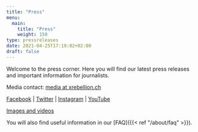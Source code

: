 ```yaml
---
title: "Press"
menu:
  main:
    title: "Press"
    weight: 150
type: pressreleases
date: 2021-04-25T17:19:02+02:00
draft: false
---
```


Welcome to the press corner. Here you will find our latest press releases and important information for journalists.

Media contact: [media at xrebellion.ch](media@xrebellion.ch)

[Facebook](https://facebook.com/XRSwitzerland) | [Twitter](https://twitter.com/@xrSchweiz) | [Instagram](https://instagram.com/xr_switzerland) | [YouTube](https://www.youtube.com/channel/UCcXrHicgZhfhCWg2cCrXCsA)

[Images and videos](https://show.pics.io/xr-global-media-resources-public/search?tagId=5fa93cf0af1bf200110c09a7)


You will also find useful information in our [FAQ]({{< ref "/about/faq" >}}).
